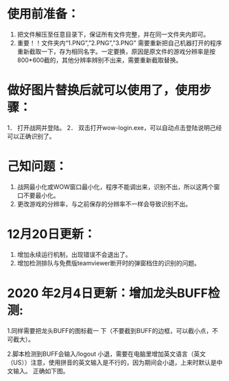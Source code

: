 # 使用前准备：
1.	把文件解压至任意目录下，保证所有文件完整，并在同一文件夹内即可。
2.	重要！！文件夹内“1.PNG”,”2.PNG”,”3.PNG” 需要重新把自己机器打开的程序重新截取一下，存为相同名字。一定要换，原因是原文件的游戏分辨率是按800*600截的，其他分辨率辨别不出来，需要重新截取替换。

# 做好图片替换后就可以使用了，使用步骤：
1．	打开战网并登陆。
2．	双击打开wow-login.exe，可以自动点击登陆说明己经可以正确识别了。

# 己知问题：

1.	战网最小化或WOW窗口最小化，程序不能调出来，识别不出，所以这两个窗口不要最小化。
2.	更改游戏的分辨率，与之前保存的分辨率不一样会导致识别不出。

# 12月20日更新：

1. 增加永续运行机制，出现错误不会退出了。
2. 增加检测排队与免费版teamviewer断开时的弹窗档住的识别的问题。

# 2020 年2月4日更新：增加龙头BUFF检测:
1.同样需要把龙头BUFF的图标截一 下（不要截到BUFF的边框，可以截小点，不可截大）。


2.脚本检测到BUFF会输入/logout 小退，需要在电脑里增加英文语言（英文（US））注意，使用拼音的英文输入是不行的，因为期间会小退，上来时默认是中文输入。
正确如下图。
